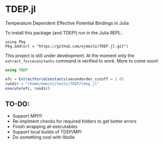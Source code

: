 # TDEP.jl
Temperature Dependent Effective Potential Bindings in Julia

To install this package (and TDEP!) run in the Julia REPL:
```
using Pkg
Pkg.add(url = "https://github.com/ejmeitz/TDEP.jl.git")
```

This project is still under development. At the moment only the `extract_forceconstants` command is verified to work. More to come soon!

```julia
using TDEP

efc = ExtractForceConstants(secondorder_cutoff = 2.0)
rundir = "/home/emeitz/tests/TDEP/tdep_jl"
execute(efc, rundir)
```


TO-DO:
--------
- Support MPI!!!
- Re-implment checks for required folders to get better errors
- Finish wrapping all executables
- Support local builds of TDEP/MPI
- Do something cool with libolle
